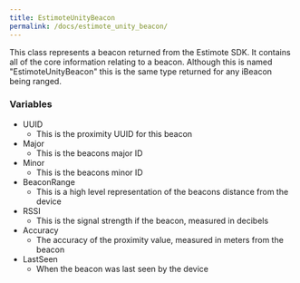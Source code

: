 ```yaml
---
title: EstimoteUnityBeacon
permalink: /docs/estimote_unity_beacon/
---
```

This class represents a beacon returned from the Estimote SDK. It contains all of the core information relating to a beacon. Although this is named "EstimoteUnityBeacon" this is the same type returned for any iBeacon being ranged.

### Variables
* UUID
  * This is the proximity UUID for this beacon
* Major
  * This is the beacons major ID
* Minor
  * This is the beacons minor ID
* BeaconRange
  * This is a high level representation of the beacons distance from the device
* RSSI
  * This is the signal strength if the beacon, measured in decibels
* Accuracy
  * The accuracy of the proximity value, measured in meters from the beacon
* LastSeen
  * When the beacon was last seen by the device

